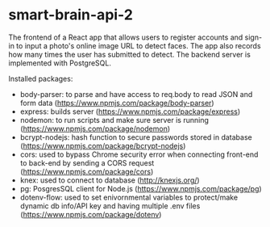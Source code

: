 # smart-brain-api-2

The frontend of a React app that allows users to register accounts and sign-in to input a photo's online image URL to detect faces. The app also records how many times the user has submitted to detect. The backend server is implemented with PostgreSQL.

Installed packages:

- body-parser: to parse and have access to req.body to read JSON and form data (https://www.npmjs.com/package/body-parser)
- express: builds server (https://www.npmjs.com/package/express)
- nodemon: to run scripts and make sure server is running (https://www.npmjs.com/package/nodemon)
- bcrypt-nodejs: hash function to secure passwords stored in database (https://www.npmjs.com/package/bcrypt-nodejs)
- cors: used to bypass Chrome security error when connecting front-end to back-end by sending a CORS request (https://www.npmjs.com/package/cors)
- knex: used to connect to database (http://knexjs.org/)
- pg: PosgresSQL client for Node.js (https://www.npmjs.com/package/pg)
- dotenv-flow: used to set enivornmental variables to protect/make dynamic db info/API key and having multiple .env files (https://www.npmjs.com/package/dotenv)